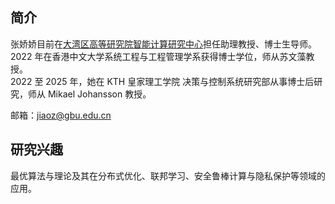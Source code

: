 <h2 class="category">简介</h2>

张娇娇目前在[大湾区高等研究院智能计算研究中心](https://www.gbu.edu.cn/menu/208)担任助理教授、博士生导师。  
2022 年在香港中文大学系统工程与工程管理学系获得博士学位，师从苏文藻教授。  
2022 至 2025 年，她在 KTH 皇家理工学院 决策与控制系统研究部从事博士后研究，师从 Mikael Johansson 教授。  

邮箱：jiaoz@gbu.edu.cn
<br>

<h2 class="category">研究兴趣</h2>
最优算法与理论及其在分布式优化、联邦学习、安全鲁棒计算与隐私保护等领域的应用。
